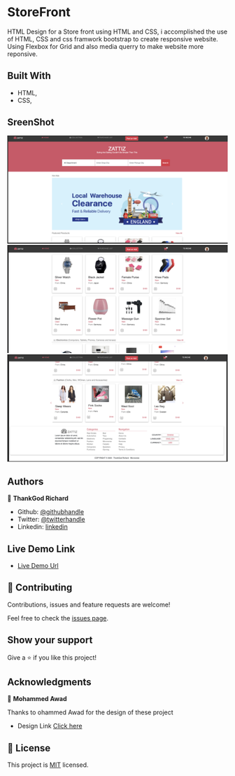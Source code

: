 # StoreFront
HTML Design for a Store front using HTML and CSS, i accomplished the use of HTML, CSS and css framwork bootstrap to create responsive website. Using Flexbox for Grid and also media querry to make website more reponsive. 

## Built With

- HTML,
- CSS,

## SreenShot
![Image](images/image1.png)
![Image](images/image2.png)
![Image](images/image3.png)


## Authors

👤 **ThankGod Richard**

- Github: [@githubhandle](https://github.com/thankgodr)
- Twitter: [@twitterhandle](https://twitter.com/thankgodrichard)
- Linkedin: [linkedin](https://linkedin.com/in/thankgodr)

## Live Demo Link

- [Live Demo Url](https://raw.githack.com/thankgodr/StoreFront/feature-dev/index.html)

## 🤝 Contributing

Contributions, issues and feature requests are welcome!

Feel free to check the [issues page](issues/).

## Show your support

Give a ⭐️ if you like this project!

## Acknowledgments

👤 **Mohammed Awad**

Thanks to ohammed Awad for the design of these project
- Design Link [Click here](https://www.behance.net/gallery/24796463/ZATTIX)

## 📝 License

This project is [MIT](lic.url) licensed.
